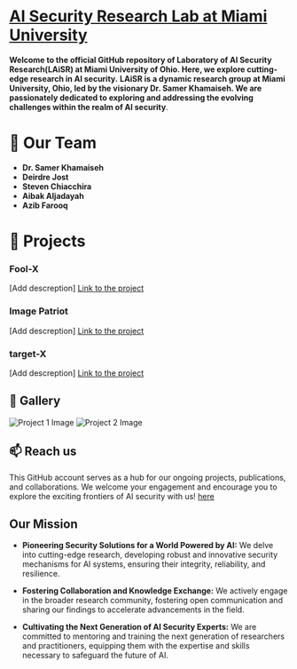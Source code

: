 # [AI Security Research Lab at Miami University](https://miamioh.edu/profiles/cec/samer-khamaiseh.html)
 **Welcome to the official GitHub repository of Laboratory of AI Security Research(LAiSR) at Miami University of Ohio. Here, we explore cutting-edge research in AI security.**
 **LAiSR is a dynamic research group at Miami University, Ohio, led by the visionary Dr. Samer Khamaiseh. We are passionately dedicated to exploring and addressing the evolving challenges within the realm of AI security**.
 
# 👥 Our Team
- **Dr. Samer Khamaiseh**
- **Deirdre Jost**
- **Steven Chiacchira**
- **Aibak Aljadayah**
- **Azib Farooq**
# 🚀 Projects
### Fool-X
[Add descreption]
[Link to the project](#)
### Image Patriot
[Add descreption]
[Link to the project](#)
### target-X
[Add descreption]
[Link to the project](#)

## 📸 Gallery
![Project 1 Image](link_to_image)
![Project 2 Image](link_to_image)

## 📫 Reach us 
This GitHub account serves as a hub for our ongoing projects, publications, and collaborations. We welcome your engagement and encourage you to explore the exciting frontiers of AI security with us!
[here](https://miamioh.edu/profiles/cec/samer-khamaiseh.html)

## Our Mission
- **Pioneering Security Solutions for a World Powered by AI:** We delve into cutting-edge research, developing robust and innovative security mechanisms for AI systems, ensuring their integrity, reliability, and resilience.

- **Fostering Collaboration and Knowledge Exchange:** We actively engage in the broader research community, fostering open communication and sharing our findings to accelerate advancements in the field.

- **Cultivating the Next Generation of AI Security Experts:** We are committed to mentoring and training the next generation of researchers and practitioners, equipping them with the expertise and skills necessary to safeguard the future of AI.

